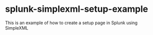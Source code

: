 # splunk-simplexml-setup-example
This is an example of how to create a setup page in Splunk using SimpleXML
